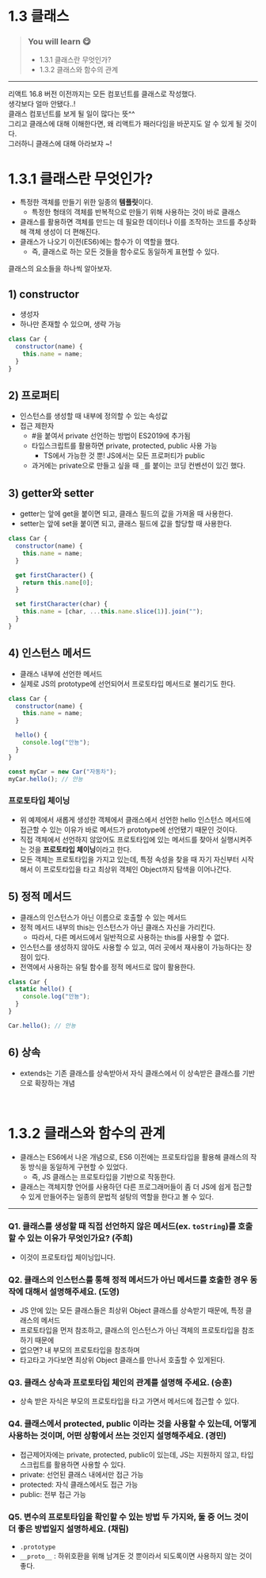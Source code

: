 # 1.3 클래스

> ### You will learn 😋
>
> - 1.3.1 클래스란 무엇인가?
> - 1.3.2 클래스와 함수의 관계

---

리액트 16.8 버전 이전까지는 모든 컴포넌트를 클래스로 작성했다.  
생각보다 얼마 안됐다..!  
클래스 컴포넌트를 보게 될 일이 많다는 뜻^^  
그리고 클래스에 대해 이해한다면, 왜 리액트가 패러다임을 바꾼지도 알 수 있게 될 것이다.  
그러하니 클래스에 대해 아라보쟈 ~!

# 1.3.1 클래스란 무엇인가?

- 특정한 객체를 만들기 위한 일종의 **템플릿**이다.
  - 특정한 형태의 객체를 반복적으로 만들기 위해 사용하는 것이 바로 클래스
- 클래스를 활용하면 객체를 만드는 데 필요한 데이터나 이를 조작하는 코드를 추상화해 객체 생성이 더 편해진다.
- 클래스가 나오기 이전(ES6)에는 함수가 이 역할을 했다.
  - 즉, 클래스로 하는 모든 것들을 함수로도 동일하게 표현할 수 있다.

클래스의 요소들을 하나씩 알아보자.

## 1) constructor

- 생성자
- 하나만 존재할 수 있으며, 생략 가능

```js
class Car {
  constructor(name) {
    this.name = name;
  }
}
```

## 2) 프로퍼티

- 인스턴스를 생성할 때 내부에 정의할 수 있는 속성값
- 접근 제한자
  - #을 붙여서 private 선언하는 방법이 ES2019에 추가됨
  - 타입스크립트를 활용하면 private, protected, public 사용 가능
    - TS에서 가능한 것 뿐! JS에서는 모든 프로퍼티가 public
  - 과거에는 private으로 만들고 싶을 때 `_`를 붙이는 코딩 컨벤션이 있긴 했다.

## 3) getter와 setter

- getter는 앞에 get을 붙이면 되고, 클래스 필드의 값을 가져올 때 사용한다.
- setter는 앞에 set을 붙이면 되고, 클래스 필드에 값을 할당할 때 사용한다.

```js
class Car {
  constructor(name) {
    this.name = name;
  }

  get firstCharacter() {
    return this.name[0];
  }

  set firstCharacter(char) {
    this.name = [char, ...this.name.slice(1)].join("");
  }
}
```

## 4) 인스턴스 메서드

- 클래스 내부에 선언한 메서드
- 실제로 JS의 prototype에 선언되어서 프로토타입 메서드로 불리기도 한다.

```js
class Car {
  constructor(name) {
    this.name = name;
  }

  hello() {
    console.log("안뇽");
  }
}

const myCar = new Car("자동차");
myCar.hello(); // 안뇽
```

### 프로토타입 체이닝

- 위 예제에서 새롭게 생성한 객체에서 클래스에서 선언한 hello 인스턴스 메서드에 접근할 수 있는 이유가 바로 메서드가 prototype에 선언됐기 때문인 것이다.
- 직접 객체에서 선언하지 않았어도 프로토타입에 있는 메서드를 찾아서 실행시켜주는 것을 **프로토타입 체이닝**이라고 한다.
- 모든 객체는 프로토타입을 가지고 있는데, 특정 속성을 찾을 때 자기 자신부터 시작해서 이 프로토타입을 타고 최상위 객체인 Object까지 탐색을 이어나간다.

## 5) 정적 메서드

- 클래스의 인스턴스가 아닌 이름으로 호출할 수 있는 메서드
- 정적 메서드 내부의 this는 인스턴스가 아닌 클래스 자신을 가리킨다.
  - 따라서, 다른 메서드에서 일반적으로 사용하는 this를 사용할 수 없다.
- 인스턴스를 생성하지 않아도 사용할 수 있고, 여러 곳에서 재사용이 가능하다는 장점이 있다.
- 전역에서 사용하는 유틸 함수를 정적 메서드로 많이 활용한다.

```js
class Car {
  static hello() {
    console.log("안뇽");
  }
}

Car.hello(); // 안뇽
```

## 6) 상속

- extends는 기존 클래스를 상속받아서 자식 클래스에서 이 상속받은 클래스를 기반으로 확장하는 개념

<br/>

# 1.3.2 클래스와 함수의 관계

- 클래스는 ES6에서 나온 개념으로, ES6 이전에는 프로토타입을 활용해 클래스의 작동 방식을 동일하게 구현할 수 있었다.
  - 즉, JS 클래스는 프로토타입을 기반으로 작동한다.
- 클래스는 객체지향 언어를 사용하던 다른 프로그래머들이 좀 더 JS에 쉽게 접근할 수 있게 만들어주는 일종의 문법적 설탕의 역할을 한다고 볼 수 있다.

---

### Q1. 클래스를 생성할 때 직접 선언하지 않은 메서드(ex. `toString`)를 호출할 수 있는 이유가 무엇인가요? (주희)

- 이것이 프로토타입 체이닝입니다.

### Q2. 클래스의 인스턴스를 통해 정적 메서드가 아닌 메서드를 호출한 경우 동작에 대해서 설명해주세요. (도영)

- JS 안에 있는 모든 클래스들은 최상위 Object 클래스를 상속받기 때문에, 특정 클래스의 메서드
- 프로토타입을 먼저 참조하고, 클래스의 인스턴스가 아닌 객체의 프로토타입을 참조하기 때문에
- 없으면? 내 부모의 프로토타입을 참조하며
- 타고타고 가다보면 최상위 Object 클래스를 만나서 호출할 수 있게된다.

### Q3. 클래스 상속과 프로토타입 체인의 관계를 설명해 주세요. (승훈)

- 상속 받은 자식은 부모의 프로토타입을 타고 가면서 메서드에 접근할 수 있다.

### Q4. 클래스에서 protected, public 이라는 것을 사용할 수 있는데, 어떻게 사용하는 것이며, 어떤 상황에서 쓰는 것인지 설명해주세요. (경민)

- 접근제어자에는 private, protected, public이 있는데, JS는 지원하지 않고, 타입스크립트를 활용하면 사용할 수 있다.
- private: 선언된 클래스 내에서만 접근 가능
- protected: 자식 클래스에서도 접근 가능
- public: 전부 접근 가능

### Q5. 변수의 프로토타입을 확인할 수 있는 방법 두 가지와, 둘 중 어느 것이 더 좋은 방법일지 설명하세요. (채림)

- `.prototype`
- `__proto__` : 하위호환을 위해 남겨둔 것 뿐이라서 되도록이면 사용하지 않는 것이 좋다.
